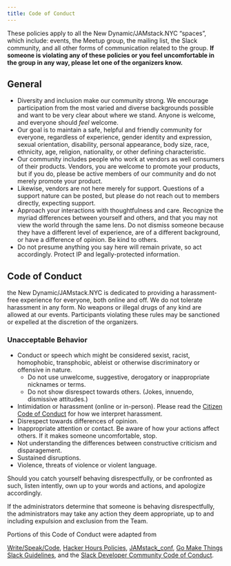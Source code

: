 ```yaml
---
title: Code of Conduct
---
```


These policies apply to all the New Dynamic/JAMstack.NYC “spaces”, which include: events, the Meetup group, the mailing list, the Slack community, and all other forms of communication related to the group. **If someone is violating any of these policies or you feel uncomfortable in the group in any way, please let one of the organizers know.**

## General

- Diversity and inclusion make our community strong. We encourage participation from the most varied and diverse backgrounds possible and want to be very clear about where we stand. Anyone is welcome, and everyone should _feel_ welcome.
- Our goal is to maintain a safe, helpful and friendly community for everyone, regardless of experience, gender identity and expression, sexual orientation, disability, personal appearance, body size, race, ethnicity, age, religion, nationality, or other defining characteristic.
- Our community includes people who work at vendors as well consumers of their products. Vendors, you are welcome to promote your products, but if you do, please be active members of our community and do not merely promote your product.
- Likewise, vendors are not here merely for support. Questions of a support nature can be posted, but please do not reach out to members directly, expecting support.
- Approach your interactions with thoughtfulness and care. Recognize the myriad differences between yourself and others, and that you may not view the world through the same lens. Do not dismiss someone because they have a different level of experience, are of a different background, or have a difference of opinion. Be kind to others.
- Do not presume anything you say here will remain private, so act accordingly. Protect IP and legally-protected information.

## Code of Conduct

the New Dynamic/JAMstack.NYC is dedicated to providing a harassment-free experience for everyone, both online and off. We do not tolerate harassment in any form. No weapons or illegal drugs of any kind are allowed at our events. Participants violating these rules may be sanctioned or expelled at the discretion of the organizers.

### Unacceptable Behavior

- Conduct or speech which might be considered sexist, racist, homophobic, transphobic, ableist or otherwise discriminatory or offensive in nature.
  - Do not use unwelcome, suggestive, derogatory or inappropriate nicknames or terms.
  - Do not show disrespect towards others. (Jokes, innuendo, dismissive attitudes.)
- Intimidation or harassment (online or in-person). Please read the [Citizen Code of Conduct](http://citizencodeofconduct.org/) for how we interpret harassment.
- Disrespect towards differences of opinion.
- Inappropriate attention or contact. Be aware of how your actions affect others. If it makes someone uncomfortable, stop.
- Not understanding the differences between constructive criticism and disparagement.
- Sustained disruptions.
- Violence, threats of violence or violent language.

Should you catch yourself behaving disrespectfully, or be confronted as such, listen intently, own up to your words and actions, and apologize accordingly.

If the administrators determine that someone is behaving disrespectfully, the administrators may take any action they deem appropriate, up to and including expulsion and exclusion from the Team.



Portions of this Code of Conduct were adapted from

[Write/Speak/Code](http://www.writespeakcode.com/code-of-conduct.html), [Hacker Hours Policies](https://hackerhours.org/policies.html), [JAMstack_conf](https://jamstackconf.com/nyc/code-of-conduct/), [Go Make Things Slack Guidelines](https://gomakethings.com/slack-guidelines/), and the [Slack Developer Community Code of Conduct](https://api.slack.com/docs/community-code-of-conduct).
